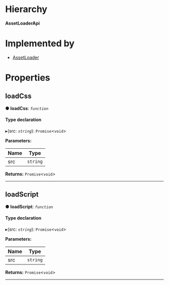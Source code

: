 

# Hierarchy

**AssetLoaderApi**

# Implemented by

* [AssetLoader](../classes/services.assetloader.md)

# Properties

<a id="loadcss"></a>

##  loadCss

**● loadCss**: *`function`*

#### Type declaration
▸(src: *`string`*): `Promise`<`void`>

**Parameters:**

| Name | Type |
| ------ | ------ |
| src | `string` |

**Returns:** `Promise`<`void`>

___
<a id="loadscript"></a>

##  loadScript

**● loadScript**: *`function`*

#### Type declaration
▸(src: *`string`*): `Promise`<`void`>

**Parameters:**

| Name | Type |
| ------ | ------ |
| src | `string` |

**Returns:** `Promise`<`void`>

___

